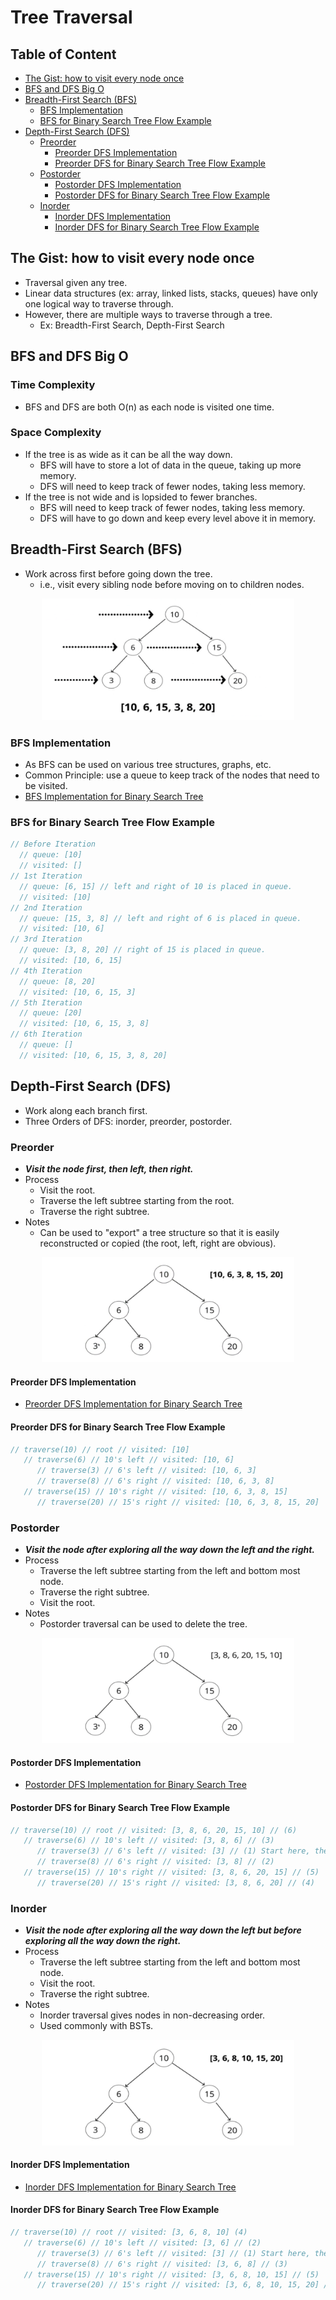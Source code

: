 # Tree Traversal

## Table of Content
- [The Gist: how to visit every node once](#the-gist-how-to-visit-every-node-once)
- [BFS and DFS Big O](#bfs-and-dfs-big-o)
- [Breadth-First Search (BFS)](#breadth-first-search-bfs)
  - [BFS Implementation](#bfs-implementation)
  - [BFS for Binary Search Tree Flow Example](#bfs-for-binary-search-tree-flow-example)
- [Depth-First Search (DFS)](#depth-first-search-dfs)
  - [Preorder](#preorder)
    - [Preorder DFS Implementation](#preorder-dfs-implementation)
    - [Preorder DFS for Binary Search Tree Flow Example](#preorder-dfs-for-binary-search-tree-flow-example)
  - [Postorder](#postorder)
    - [Postorder DFS Implementation](#postorder-dfs-implementation)
    - [Postorder DFS for Binary Search Tree Flow Example](#postorder-dfs-for-binary-search-tree-flow-example)
  - [Inorder](#inorder)
    - [Inorder DFS Implementation](#inorder-dfs-implementation)
    - [Inorder DFS for Binary Search Tree Flow Example](#inorder-dfs-for-binary-search-tree-flow-example)

## The Gist: how to visit every node once
- Traversal given any tree.
- Linear data structures (ex: array, linked lists, stacks, queues) have only one logical way to traverse through.
- However, there are multiple ways to traverse through a tree.
  - Ex: Breadth-First Search, Depth-First Search

## BFS and DFS Big O
### Time Complexity
- BFS and DFS are both O(n) as each node is visited one time.
### Space Complexity
- If the tree is as wide as it can be all the way down.
  - BFS will have to store a lot of data in the queue, taking up more memory.
  - DFS will need to keep track of fewer nodes, taking less memory.
- If the tree is not wide and is lopsided to fewer branches.
  - BFS will need to keep track of fewer nodes, taking less memory.
  - DFS will have to go down and keep every level above it in memory.

## Breadth-First Search (BFS)
- Work across first before going down the tree.
  - i.e., visit every sibling node before moving on to children nodes.

<p align="center">
  <img src="https://raw.githubusercontent.com/Kakamotobi/Learned/main/DSA/refImg/breadth-first-search.png" alt="Breadth-First Search" width="80%" />
</p>

### BFS Implementation
- As BFS can be used on various tree structures, graphs, etc.
- Common Principle: use a queue to keep track of the nodes that need to be visited.
- [BFS Implementation for Binary Search Tree](https://github.com/Kakamotobi/Learned/blob/main/DSA/11-Binary-Search-Trees.md)

### BFS for Binary Search Tree Flow Example
```js
// Before Iteration
  // queue: [10]
  // visited: []
// 1st Iteration
  // queue: [6, 15] // left and right of 10 is placed in queue.
  // visited: [10]
// 2nd Iteration
  // queue: [15, 3, 8] // left and right of 6 is placed in queue.
  // visited: [10, 6]
// 3rd Iteration
  // queue: [3, 8, 20] // right of 15 is placed in queue.
  // visited: [10, 6, 15]
// 4th Iteration
  // queue: [8, 20]
  // visited: [10, 6, 15, 3]
// 5th Iteration
  // queue: [20]
  // visited: [10, 6, 15, 3, 8]
// 6th Iteration
  // queue: []
  // visited: [10, 6, 15, 3, 8, 20]
```

## Depth-First Search (DFS)
- Work along each branch first.
- Three Orders of DFS: inorder, preorder, postorder.
### Preorder
- ***Visit the node first, then left, then right.***
- Process
  - Visit the root.
  - Traverse the left subtree starting from the root.
  - Traverse the right subtree.
- Notes
  - Can be used to "export" a tree structure so that it is easily reconstructed or copied (the root, left, right are obvious).

<p align="center">
  <img src="https://raw.githubusercontent.com/Kakamotobi/Learned/main/DSA/refImg/depth-first-search-preorder.png" alt="Depth-First Search Preorder" width="80%" />
</p>

#### Preorder DFS Implementation
- [Preorder DFS Implementation for Binary Search Tree](https://github.com/Kakamotobi/Learned/blob/main/DSA/11-Binary-Search-Trees.md)
#### Preorder DFS for Binary Search Tree Flow Example
```js
// traverse(10) // root // visited: [10]
   // traverse(6) // 10's left // visited: [10, 6]
      // traverse(3) // 6's left // visited: [10, 6, 3]
      // traverse(8) // 6's right // visited: [10, 6, 3, 8]
   // traverse(15) // 10's right // visited: [10, 6, 3, 8, 15]
      // traverse(20) // 15's right // visited: [10, 6, 3, 8, 15, 20]
```
### Postorder
- ***Visit the node after exploring all the way down the left and the right.***
- Process
  - Traverse the left subtree starting from the left and bottom most node.
  - Traverse the right subtree.
  - Visit the root.
- Notes
  - Postorder traversal can be used to delete the tree.

<p align="center">
  <img src="https://raw.githubusercontent.com/Kakamotobi/Learned/main/DSA/refImg/depth-first-search-postorder.png" alt="Depth-First Search Postorder" width="80%" />
</p>

#### Postorder DFS Implementation
- [Postorder DFS Implementation for Binary Search Tree](https://github.com/Kakamotobi/Learned/blob/main/DSA/11-Binary-Search-Trees.md)

#### Postorder DFS for Binary Search Tree Flow Example
```js
// traverse(10) // root // visited: [3, 8, 6, 20, 15, 10] // (6)
   // traverse(6) // 10's left // visited: [3, 8, 6] // (3)
      // traverse(3) // 6's left // visited: [3] // (1) Start here, then sibling, then backtrack upwards.
      // traverse(8) // 6's right // visited: [3, 8] // (2)
   // traverse(15) // 10's right // visited: [3, 8, 6, 20, 15] // (5)
      // traverse(20) // 15's right // visited: [3, 8, 6, 20] // (4)
```
### Inorder
- ***Visit the node after exploring all the way down the left but before exploring all the way down the right.***
- Process
  - Traverse the left subtree starting from the left and bottom most node.
  - Visit the root.
  - Traverse the right subtree.
- Notes
  - Inorder traversal gives nodes in non-decreasing order.
  - Used commonly with BSTs.

<p align="center">
  <img src="https://raw.githubusercontent.com/Kakamotobi/Learned/main/DSA/refImg/depth-first-search-inorder.png" alt="Depth-First Search Inorder" width="80%" />
</p>

#### Inorder DFS Implementation
- [Inorder DFS Implementation for Binary Search Tree](https://github.com/Kakamotobi/Learned/blob/main/DSA/11-Binary-Search-Trees.md)
#### Inorder DFS for Binary Search Tree Flow Example
```js
// traverse(10) // root // visited: [3, 6, 8, 10] (4)
   // traverse(6) // 10's left // visited: [3, 6] // (2)
      // traverse(3) // 6's left // visited: [3] // (1) Start here, then parent, then sibling, then backtrack upwards.
      // traverse(8) // 6's right // visited: [3, 6, 8] // (3)
   // traverse(15) // 10's right // visited: [3, 6, 8, 10, 15] // (5)
      // traverse(20) // 15's right // visited: [3, 6, 8, 10, 15, 20] // (6)
```
